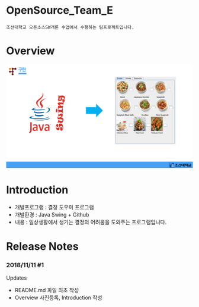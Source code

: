 # OpenSource_Team_E
    조선대학교 오픈소스SW개론 수업에서 수행하는 팀프로젝트입니다.


# Overview

![ex_screenshot](./img/overview.PNG)


# Introduction
* 개발프로그램 : 결정 도우미 프로그램
* 개발환경 : Java Swing + Github
* 내용 : 일상생활에서 생기는 결정의 어려움을 도와주는 프로그램입니다.


# Release Notes
### 2018/11/11 #1
Updates
* README.md 파일 최초 작성
* Overview 사진등록, Introduction 작성
